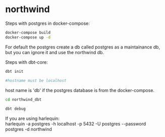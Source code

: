 # northwind  
  
Steps with postgres in docker-compose:  
  
```bash
docker-compose build  
docker-compose up -d 
```  
  
For default the postgres create a db called postgres as a maintainance db, but you can ignore it and use the northwind db.  
  
Steps with dbt-core:  

```bash
dbt init
  
#hostname must be localhost 
```
  
host name is 'db' if the postgres database is from the docker-compose.  
  
```bash
cd northwind_dbt  
```
  
```bash
dbt debug  
```
  
If you are using harlequin:  
harlequin -a postgres -h localhost -p 5432 -U postgres --password postgres -d northwind  

